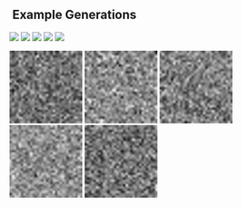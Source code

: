 ##  Example Generations

![](/assets_2/output_3.jpg)
![](/assets_2/output_4.jpg)
![](/assets_2/output_5.jpg)
![](/assets_2/output_8.jpg)
![](/assets_2/output_9.jpg)

![](/assets/output_3.gif)
![](/assets/output_4.gif)
![](/assets/output_5.gif)
![](/assets/output_8.gif)
![](/assets/output_9.gif)
